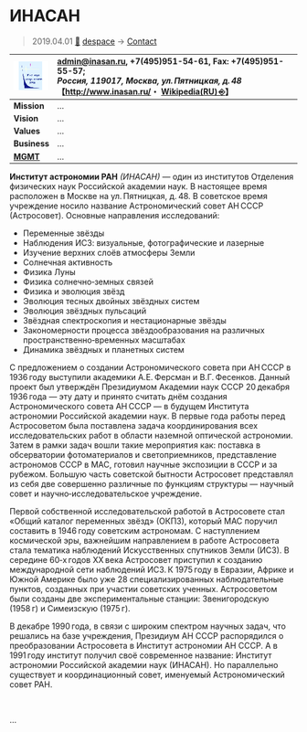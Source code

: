 # ИНАСАН
> 2019.04.01 [🚀](../../index/index.md) [despace](../index.md) → [Contact](../contact.md)

|[![](../f/contact/i/inasan_logo1_thumb.webp)](../f/contact/i/inasan_logo1.webp)|<admin@inasan.ru>, +7(495)951-54-61, Fax: +7(495)951-55-57;<br> *Россия, 119017, Москва, ул. Пятницкая, д. 48*<br> 【<http://www.inasan.ru/>・ [Wikipedia(RU) ⎆](https://ru.wikipedia.org/wiki/Институт_астрономии_РАН)】|
|:-|:-|
|**Mission**|…|
|**Vision**|…|
|**Values**|…|
|**Business**|…|
|**[MGMT](../mgmt.md)**|…|

**Институт астрономии РАН** *(ИНАСАН)* — один из институтов Отделения физических наук Российской академии наук. В настоящее время расположен в Москве на ул. Пятницкая, д. 48.   В советское время учреждение носило название Астрономический совет АН СССР (Астросовет). Основные направления исследований:

   - Переменные звёзды
   - Наблюдения ИСЗ: визуальные, фотографические и лазерные
   - Изучение верхних слоёв атмосферы Земли
   - Солнечная активность
   - Физика Луны
   - Физика солнечно‑земных связей
   - Физика и эволюция звёзд
   - Эволюция тесных двойных звёздных систем
   - Эволюция звёздных пульсаций
   - Звёздная спектроскопия и нестационарные звёзды
   - Закономерности процесса звёздообразования на различных пространственно‑временных масштабах
   - Динамика звёздных и планетных систем

С предложением о создании Астрономического совета при АН СССР в 1936 году выступили академики А.Е. Ферсман и В.Г. Фесенков. Данный проект был утверждён Президиумом Академии наук СССР 20 декабря 1936 года — эту дату и принято считать днём создания Астрономического совета АН СССР — в будущем Института астрономии Российской академии наук. В первые года работы перед Астросоветом была поставлена задача координирования всех исследовательских работ в области наземной оптической астрономии. Затем в рамки задач вошли такие мероприятия как: поставка в обсерватории фотоматериалов и светоприемников, представление астрономов СССР в МАС, готовил научные экспозиции в СССР и за рубежом. Большую часть советской бытности Астросовет представлял из себя две совершенно различные по функциям структуры — научный совет и научно‑исследовательское учреждение.

Первой собственной исследовательской работой в Астросовете стал «Общий каталог переменных звёзд» (ОКПЗ), который МАС поручил составить в 1946 году советским астрономам. С наступлением космической эры, важнейшим направлением в работе Астросовета стала тематика наблюдений Искусственных спутников Земли (ИСЗ). В середине 60‑х годов ХХ века Астросовет приступил к созданию международной сети наблюдений ИСЗ. К 1975 году в Евразии, Африке и Южной Америке было уже 28 специализированных наблюдательные пунктов, созданных при участии советских ученных. Астросоветом были созданы две экспериментальные станции: Звенигородскую (1958 г) и Симеизскую (1975 г).

В декабре 1990 года, в связи с широким спектром научных задач, что решались на базе учреждения, Президиум АН СССР распорядился о преобразовании Астросовета в Институт астрономии АН СССР. А в 1991 году институт получил своё современное название: Институт астрономии Российской академии наук (ИНАСАН). Но параллельно существует и координационный совет, именуемый Астрономический совет РАН.

<p style="page-break-after:always"> </p>

…
